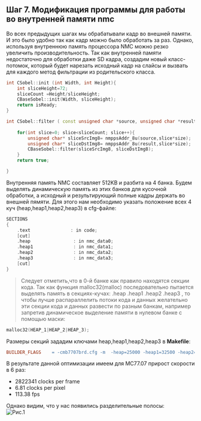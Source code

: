 ﻿## Шаг 7. Модификация программы для работы во внутренней памяти nmc  

Во всех предыдущих шагах мы обрабатывали кадр во внешней памяти. И это было удобно так как кадр можно было обработать за раз. 
Однако, используя внутреннюю память процессора NMC можно резко увеличить производительность. Так как внутренней памяти недостаточно для обработки даже SD кадра, 
создадим новый класс-потомок, который будет нарезать исходный кадр на слайсы и вызвать для каждого метод фильтрации из родительского класса.

```cpp
int CSobel::init (int Width, int Height){
	int sliceHeight=72;
	sliceCount =Height/sliceHeight;
	CBaseSobel::init(Width, sliceHeight);
	return isReady;
}

int CSobel::filter ( const unsigned char *source, unsigned char *result){
	
	for(int slice=0; slice<sliceCount; slice++){
		unsigned char* sliceSrcImg8= nmppsAddr_8u(source,slice*size);
		unsigned char* sliceDstImg8= nmppsAddr_8u(result,slice*size);
		CBaseSobel::filter(sliceSrcImg8, sliceDstImg8);
	}
	return true;

}
```
Внутренняя память NMC составляет 512KB и разбита на 4 банка.
Будем выделять динамическую память из этих банков для кусочной обработки, а исходный и результирующий полные кадры держать во внешней пямяти.
Для этого нам необходимо указать положение всех 4 куч (heap,heap1,heap2,heap3) в cfg-файле:
```cpp
SECTIONS
{
	.text				: in code;
	[cut]
    .heap                : in nmc_data0;
    .heap1               : in nmc_data1;
    .heap2               : in nmc_data2;
    .heap3               : in nmc_data3;
	[cut]
}	
```


> Следует отметить,что в 0-й банке как правило находятся секции кода. 
> Так как функция malloc32(malloc) последовательно пытается выделять память в секциях-кучах: .heap .heap1 .heap2 .heap3 ,
> то чтобы лучше распараллелить потоки кода и данных желательно эти секции кода и данных развести по разным банкам, 
> например запретив динамическое выделение памяти в нулевом банке с помощью маски:
```cpp
malloc32(HEAP_1|HEAP_2|HEAP_3);
```

Размеры секций зададим ключами heap,heap1,heap2,heap3 в **Makefile**:
```mk
BUILDER_FLAGS    = -cmb7707brd.cfg -m  -heap=25000 -heap1=32500 -heap2=32500 -heap3=32500 -full_names -o$(TARGET) $(LIB_DIRS)
```

	
В результате данной оптимизации имеем для MC77.07 прирост скорости в 6 раз:
- 2822341 clocks per frame 
- 6.81 clocks per pixel
- 113.38 fps


Однако видим, что у нас появились разделительные полосы:   
![Рис.1](http://savepic.su/5873135.jpg)
